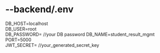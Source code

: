 # --backend/.env

DB_HOST=localhost  
DB_USER=root  
DB_PASSWORD= //your DB password
DB_NAME=student_result_mgmt  
PORT=5000  
JWT_SECRET= //your_generated_secret_key  
